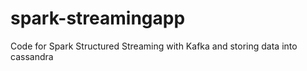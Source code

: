 # spark-streamingapp
Code for Spark Structured Streaming with Kafka and storing data into cassandra
